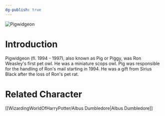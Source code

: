 ```yaml
---
dg-publish: true
---
```

![Pigwidgeon](http://rxbg5ysja.bkt.gdipper.com/Pigwidgeon.png)
# Introduction
Pigwidgeon (fl. 1994 - 1997), also known as Pig or Piggy, was Ron Weasley's first pet owl. He was a miniature scops owl. Pig was responsible for the handling of Ron's mail starting in 1994. He was a gift from Sirius Black after the loss of Ron's pet rat.

# Related Character
[[WizardingWorldOfHarryPotter/Albus Dumbledore\|Albus Dumbledore]]
